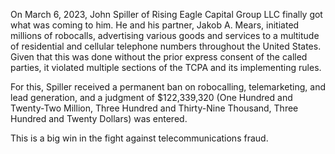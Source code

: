 On March 6, 2023, John Spiller of Rising Eagle Capital Group LLC finally got what was coming to him. He and his partner, Jakob A. Mears, initiated millions of robocalls, advertising various goods and services to a multitude of residential and cellular telephone numbers throughout the United States. Given that this was done without the prior express consent of the called parties, it violated multiple sections of the TCPA and its implementing rules. 

For this, Spiller received a permanent ban on robocalling, telemarketing, and lead generation, and a judgment of $122,339,320 (One Hundred and Twenty-Two Million, Three Hundred and Thirty-Nine Thousand, Three Hundred and Twenty Dollars)  was entered. 

This is a big win in the fight against telecommunications fraud. 
